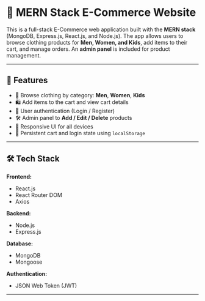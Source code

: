 # 🛒 MERN Stack E-Commerce Website

This is a full-stack E-Commerce web application built with the **MERN stack** (MongoDB, Express.js, React.js, and Node.js). The app allows users to browse clothing products for **Men, Women, and Kids**, add items to their cart, and manage orders. An **admin panel** is included for product management.

---

## 🚀 Features

- 👕 Browse clothing by category: **Men**, **Women**, **Kids**
- 🛍️ Add items to the cart and view cart details
- 🔐 User authentication (Login / Register)
- 🛠️ Admin panel to **Add / Edit / Delete** products
- 📱 Responsive UI for all devices
- 🔄 Persistent cart and login state using `localStorage`

---

## 🛠️ Tech Stack

**Frontend:**
- React.js
- React Router DOM
- Axios

**Backend:**
- Node.js
- Express.js

**Database:**
- MongoDB
- Mongoose

**Authentication:**
- JSON Web Token (JWT)

---

